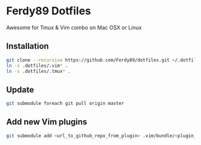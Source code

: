 # Ferdy89 Dotfiles

Awesome for Tmux & Vim combo on Mac OSX or Linux

## Installation

```bash
git clone --recursive https://github.com/Ferdy89/dotfiles.git ~/.dotfiles
ln -s .dotfiles/.vim* .
ln -s .dotfiles/.tmux* .
```

## Update

```bash
git submodule foreach git pull origin master
```

## Add new Vim plugins

```bash
git submodule add <url_to_github_repo_from_plugin> .vim/bundle/<plugin_name>
```
